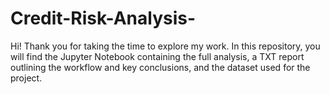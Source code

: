 # Credit-Risk-Analysis-
Hi! Thank you for taking the time to explore my work. In this repository, you will find the Jupyter Notebook containing the full analysis, a TXT report outlining the workflow and key conclusions, and the dataset used for the project.
